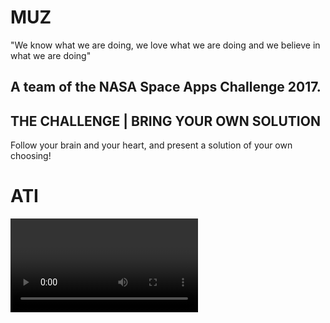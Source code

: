 # MUZ
"We know what we are doing, we love what we are doing and we believe in what we are doing"

A team of the NASA Space Apps Challenge 2017.
---

[//]: # (Image References)
[ATI]: ./img/ATI.png

## THE CHALLENGE | BRING YOUR OWN SOLUTION
Follow your brain and your heart, and present a solution of your own choosing!

# ATI
<video>

### A Floods Early Warning System based on SMS messages

![ATI logo][ATI]

## Mission
This project looks forward to warning about an upcoming flood for the people in vulnerable situations so they react as soon as possible.
We are deeply motivated by the [Sustainable Development Goals (SDGs) 1.5, adopted by the United Nations General Assembly](https://sustainabledevelopment.un.org/post2015/transformingourworld).
We focused on a local city: Comodoro Rivadavia, Chubut, Argentina, because it has been severely damaged recently by a huge flood, and it wasn’t the first time in the past history. The topology of the surroundings and the increasing of rains as a result of the climate change make this city a vulnerable one for the present and future time.

## How it works
The system uses data from The Weather Company and runs Machine Learning algorithms to make a forecast of the probability of floods in the next 12 hours. In particular, it takes in measurements of the temperature, barometric pressure, wind direction and clouds shape to make predictions based on an Artificial Intelligence model trained with historical data of the region. When the output probability is too high, it broadcasts a warning SMS message to every single cell phone in the local community using the antennas already installed.

## The message
The warning message provides information on shelter locations for people as well as livestock. It also gives critical advice on leaving their belongings at home and moving around the town.